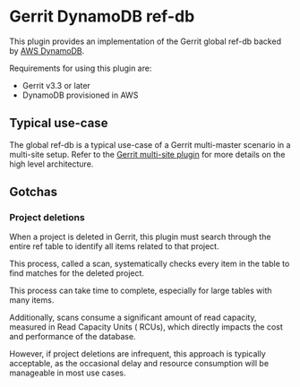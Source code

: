# Gerrit DynamoDB ref-db

This plugin provides an implementation of the Gerrit global ref-db backed by
[AWS DynamoDB](https://aws.amazon.com/dynamodb/).

Requirements for using this plugin are:

- Gerrit v3.3 or later
- DynamoDB provisioned in AWS

## Typical use-case

The global ref-db is a typical use-case of a Gerrit multi-master scenario
in a multi-site setup. Refer to the
[Gerrit multi-site plugin](https://gerrit.googlesource.com/plugins/multi-site/+/master/DESIGN.md)
for more details on the high level architecture.

## Gotchas

### Project deletions

When a project is deleted in Gerrit, this plugin must search through the entire ref table to
identify all items related to that project.

This process, called a scan, systematically checks every item in the table to find matches for the
deleted project.

This process can take time to complete, especially for large tables with many items.

Additionally, scans consume a significant amount of read capacity, measured in Read Capacity Units (
RCUs), which directly impacts the cost and performance of the database.

However, if project deletions are infrequent, this approach is typically acceptable, as the
occasional delay and resource consumption will be manageable in most use cases.
